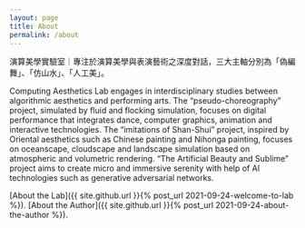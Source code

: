 ```yaml
---
layout: page
title: About
permalink: /about
---
```


演算美學實驗室｜專注於演算美學與表演藝術之深度對話，三大主軸分別為「偽編舞」、「仿山水」、「人工美」。

Computing Aesthetics Lab engages in interdisciplinary studies between algorithmic aesthetics and performing arts. The “pseudo-choreography” project, simulated by fluid and flocking simulation, focuses on digital performance that integrates dance, computer graphics, animation and interactive technologies. The “imitations of Shan-Shui” project, inspired by Oriental aesthetics such as Chinese painting and Nihonga painting, focuses on oceanscape, cloudscape and landscape simulation based on atmospheric and volumetric rendering. “The Artificial Beauty and Sublime” project aims to create micro and immersive serenity with help of AI technologies such as generative adversarial networks. 

[About the Lab]({{ site.github.url }}{% post_url 2021-09-24-welcome-to-lab %}).
[About the Author]({{ site.github.url }}{% post_url 2021-09-24-about-the-author %}).
